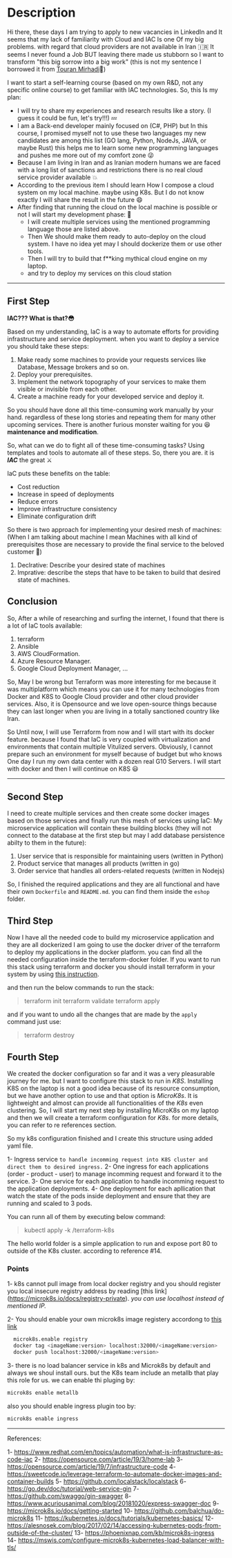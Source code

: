 # Description

Hi there, these days I am trying to apply to new vacancies in LinkedIn and It seems that my lack of familiarity with Cloud and IAC Is one Of my big problems. with regard that cloud providers are not available in Iran 🇮🇷
It seems I never found a Job BUT leaving there made us stubborn so I want to transform "this big sorrow into a big work" (this is not my sentence I borrowed it from [Touran Mirhadi](https://en.wikipedia.org/wiki/Touran_Mirhadi)🌹)

I want to start a self-learning course (based on my own R&D, not any specific online course) to get familiar with IAC technologies. So, this Is my plan:

- I will try to share my experiences and research results like a story. (I guess it could be fun, let's try!!!) 💤
- I am a Back-end developer  mainly focused on (C#, PHP) but In this course, I promised myself not to use these two languages my new candidates are among this
 list (GO lang, Python, NodeJs, JAVA, or maybe Rust) this helps me to learn some new programming languages and pushes me more out of my comfort zone 😜
- Because I am living in Iran and as Iranian modern humans we are faced with a long list of sanctions and restrictions there is no real cloud service provider available 💥
- According to the previous item I should learn How I compose a cloud system on my local machine. maybe using K8s. But I do not know exactly I will share the result in the future 😄
- After finding that running the cloud on the local machine is possible or not I will start my development phase: 🎉
  - I will create multiple services using the mentioned programming language those are listed above.
  - Then We should make them ready to auto-deploy on the cloud system. I have no idea yet may I should dockerize them or use other tools.
  - Then I will try to build that f**king mythical cloud engine on my laptop.
  - and try to deploy my services on this cloud station

-----

## First Step

**IAC??? What is that?😳**

Based on my understanding, IaC is a way to automate efforts for providing infrastructure and service deployment. when you want to deploy a service you should take these steps:

1. Make ready some machines to provide your requests services like Database, Message brokers and so on.
2. Deploy your prerequisites.
3. Implement the network topography of your services to make them visible or invisible from each other.
4. Create a machine ready for your developed service and deploy it.

So you should have done all this time-consuming work manually by your hand. regardless of these long stories and repeating them for many other upcoming services.
There is another furious monster waiting for you 😆 **maintenance and modification**.

So, what can we do to fight all of these time-consuming tasks?
Using templates and tools to automate all of these steps. So, there you are. it is ***IAC*** the great ⚔️

IaC puts these benefits on the table:

- Cost reduction
- Increase in speed of deployments
- Reduce errors
- Improve infrastructure consistency
- Eliminate configuration drift
  
So there is two approach for implementing your desired mesh of machines: (When I am talking about machine I mean Machines with all kind of prerequisites those are necessary to provide the final service to the beloved customer 🤗)

1. Declrative: Describe your desired state of machines
2. Imprative: describe the steps that have to be taken to build that desired state of machines.

## Conclusion

So, After a while of researching and surfing the internet, I found that there is a lot of IaC tools available:

1. terraform
2. Ansible
3. AWS CloudFormation.
4. Azure Resource Manager.
5. Google Cloud Deployment Manager, ...

So, May I be wrong but Terraform was more interesting for me because it was multiplatform which means you can use it for many technologies from Docker and K8S to Google Cloud provider and other cloud provider services. Also, it is Opensource and we love open-source things because they can last longer when you are living in a totally sanctioned country like Iran.

So Until now, I will use Terraform from now and I will start with its docker feature. because I found that IaC is very coupled with virtualization and environments that contain multiple Vitulized servers. Obviously, I cannot prepare such an environment for myself because of budget but who knows One day I run my own data center with a dozen real G10 Servers.
I will start with docker and then I will continue on K8S 😃

-----

## Second Step

I need to create multiple services and then create some docker images based on those services and finally run this mesh of services using IaC:
My microservice application will contain these building blocks (they will not connect to the database at the first step but may I add database persistence abilty to them in the future):

1. User service that is responsible for maintaining users (written in Python)
2. Product service that manages all products (written in go)
3. Order service that handles all orders-related requests (written in Nodejs)

So, I finished the required applications and they are all functional and have their own `Dockerfile` and `README.md`. you can find them inside the `eshop` folder.

## Third Step

Now I have all the needed code to build my microservice application and they are all dockerized I am going to use the docker driver of the terraform to deploy my applications in the docker platform.
you can find all the needed configuration inside the terraform-docker folder. If you want to run this stack using terraform and docker you should install terraform in your system by using [this instruction](https://developer.hashicorp.com/terraform/downloads?product_intent=terraform).

and then run the below commands to run the stack:
> terraform init
> terraform validate
> terraform apply

and if you want to undo all the changes that are made by the `apply` command just use:
> terraform destroy

## Fourth Step

We created the docker configuration so far and it was a very pleasurable journey for me. but I want to configure this stack to run in *K8S*. Installing K8S on the laptop is not a good idea because of its resource consumption, but we have another option to use and that option is *MicroK8s*. It is lightweight and almost can provide all functionalities of the *K8s* even clustering. So, I will start my next step by installing MicroK8s on my laptop and then we will create a terraform configuration for *K8s*. for more details, you can refer to re references section.

So my k8s configuration finished and I create this structure using added yaml file.

1- Ingress service `to handle incomming request into K8S cluster and direct them to desired ingress.`
2- One ingress for each applications (order - product - user) to manage incomming request and forward it to the service.
3- One service for each application to handle incomming request to the application deployments.
4- One deployment for each apllication that watch the state of the pods inside deployment and ensure that they are running and scaled to 3 pods.

You can runn all of them by executing below command:
  > kubectl apply -k /terraform-k8s

The hello world folder is a simple application to run and expose port 80 to outside of the K8s cluster. according to reference #14.

### Points

1- k8s cannot pull image from local docker registry and you should register you local insecure registry address by reading [this link] (https://microk8s.io/docs/registry-private). *you can use localhost instead of mentioned IP.*

2- You should enable your own microk8s image registery accordong to [this link](https://stackoverflow.com/questions/55297278/how-to-use-local-docker-images-with-microk8s)

```bash
  microk8s.enable registry
  docker tag <imageName:version> localhost:32000/<imageName:version>
  docker push localhost:32000/<imageName:version>
```

3- there is no load balancer service in k8s and Microk8s by default and always we shoul install ours. but the K8s team include an metallb that play this role for us. we can enable thi pluging by:

``` bash
microk8s enable metallb
```

also you should enable ingress plugin too by:

```bash
microk8s enable ingress
```

-----

References:

1- <https://www.redhat.com/en/topics/automation/what-is-infrastructure-as-code-iac>
2- <https://opensource.com/article/19/3/home-lab>
3- <https://opensource.com/article/19/7/infrastructure-code>
4- <https://sweetcode.io/leverage-terraform-to-automate-docker-images-and-container-builds>
5- <https://github.com/localstack/localstack>
6- <https://go.dev/doc/tutorial/web-service-gin>
7- <https://github.com/swaggo/gin-swagger>
8- <https://www.acuriousanimal.com/blog/20181020/express-swagger-doc>
9- <https://microk8s.io/docs/getting-started>
10- <https://github.com/balchua/do-microk8s>
11- <https://kubernetes.io/docs/tutorials/kubernetes-basics/>
12- <https://alesnosek.com/blog/2017/02/14/accessing-kubernetes-pods-from-outside-of-the-cluster/>
13- <https://phoenixnap.com/kb/microk8s-ingress>
14- <https://mswis.com/configure-microk8s-kubernetes-load-balancer-with-tls/>